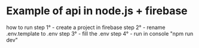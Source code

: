 # Example of api in node.js + firebase

how to run
step 1° - create a project in firebase
step 2° - rename .env.template to .env
step 3° - fill the .env
step 4° - run in console "npm run dev"
